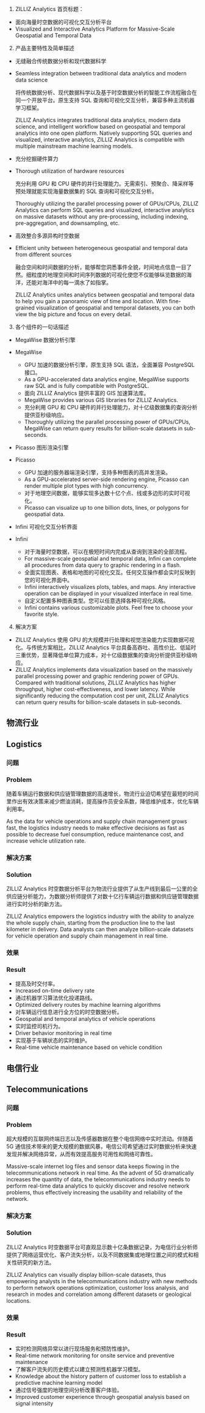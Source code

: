 1. ZILLIZ Analytics 首页标题：

- 面向海量时空数据的可视化交互分析平台
- Visualized and Interactive Analytics Platform for Massive-Scale Geospatial and Temporal Data

2. 产品主要特性及简单描述

- 无缝融合传统数据分析和现代数据科学
- Seamless integration between traditional data analytics and modern data science

  将传统数据分析、现代数据科学以及基于时空数据分析的智能工作流程融合在同一个开放平台。原生支持 SQL 查询和可视化交互分析，兼容多种主流机器学习框架。
  
  ZILLIZ Analytics integrates traditional data analytics, modern data science, and intelligent workflow based on geospatial and temporal analytics into one open platform. Natively supporting SQL queries and visualized, interactive analytics, ZILLIZ Analytics is compatible with multiple mainstream machine learning models.

- 充分挖掘硬件算力
- Thorough utilization of hardware resources

  充分利用 GPU 和 CPU 硬件的并行处理能力。无需索引、预聚合、降采样等预处理就能实现海量数据集的 SQL 查询和可视化交互分析。
  
  Thoroughly utilizing the parallel processing power of GPUs/CPUs, ZILLIZ Analytics can perform SQL queries and visualized, interactive analytics on massive datasets without any pre-processing, including indexing, pre-aggregation, and downsampling, etc.

- 高效整合多源异构时空数据
- Efficient unity between heterogeneous geospatial and temporal data from different sources

  融合空间和时间数据的分析，能够帮您洞悉事件全貌，时间地点信息一目了然。细粒度的地理空间和时间序列数据的可视化使您不仅能够纵览数据的海洋，还能对海洋中的每一滴水了如指掌。

  ZILLIZ Analytics unites analytics between geospatial and temporal data to help you gain a panoramic view of time and location. With fine-grained visualization of geospatial and temporal datasets, you can both view the big picture and focus on every detail.

3. 各个组件的一句话描述

- MegaWise 数据分析引擎
- MegaWise

  - GPU 加速的数据分析引擎，原生支持 SQL 语法，全面兼容 PostgreSQL 接口。
  - As a GPU-accelerated data analytics engine, MegaWise supports raw SQL and is fully compatible with PostgreSQL.
  - 面向 ZILLIZ Analytics 提供丰富的 GIS 加速算法库。
  - MegaWise provides various GIS libraries for ZILLIZ Analytics.
  - 充分利用 GPU 和 CPU 硬件的并行处理能力，对十亿级数据集的查询分析提供亚秒级响应。
  - Thoroughly utilizing the parallel processing power of GPUs/CPUs, MegaWise can return query results for billion-scale datasets in sub-seconds.

- Picasso 图形渲染引擎
- Picasso

  - GPU 加速的服务器端渲染引擎，支持多种图表的高并发渲染。
  - As a GPU-accelerated server-side rendering engine, Picasso can render multiple plot types with high concurrency.
  - 对于地理空间数据，能够实现多达数十亿个点、线或多边形的实时可视化。
  - Picasso can visualize up to one billion dots, lines, or polygons for geospatial data.

- Infini 可视化交互分析界面
- Infini

  - 对于海量时空数据，可以在极短时间内完成从查询到渲染的全部流程。
  - For massive-scale geospatial and temporal data, Infini can complete all procedures from data query to graphic rendering in a flash.
  - 全面实现图表、表格和地图的可视化交互。任何交互操作都会实时反映到您的可视化界面中。
  - Infini interactively visualizes plots, tables, and maps. Any interactive operation can be displayed in your visualized interface in real time.
  - 自定义配置多种图表类型。您可以任意选择各种可视化风格。
  - Infini contains various customizable plots. Feel free to choose your favorite style.

4. 解决方案

- ZILLIZ Analytics 使用 GPU 的大规模并行处理和视觉渲染能力实现数据可视化。与传统方案相比，ZILLIZ Analytics 平台具备高吞吐、高性价比、低延时三重优势，显著降低单位算力成本，对十亿级数据集的查询分析提供亚秒级响应。
- ZILLIZ Analytics implements data visualization based on the massively parallel processing power and graphic rendering power of GPUs. Compared with traditional solutions, ZILLIZ Analytics has higher throughput, higher cost-effectiveness, and lower latency. While significantly reducing the computation cost per unit, ZILLIZ Analytics can return query results for billion-scale datasets in sub-seconds.

## 物流行业
## Logistics

### 问题
### Problem

随着车辆运行数据和供应链管理数据的高速增长，物流行业迫切希望在最短的时间里作出有效决策来减少燃油消耗，提高操作员安全系数，降低维护成本，优化车辆利用率。

As the data for vehicle operations and supply chain management grows fast, the logistics industry needs to make effective decisions as fast as possible to decrease fuel consumption, reduce maintenance cost, and increase vehicle utilization rate.

### 解决方案
### Solution

ZILLIZ Analytics 时空数据分析平台为物流行业提供了从生产线到最后一公里的全供应链分析能力，为数据分析师提供了对数十亿行车辆运行数据和供应链管理数据进行实时分析的新方法。

ZILLIZ Analytics empowers the logistics industry with the ability to analyze the whole supply chain, starting from the production line to the last kilometer in delivery. Data analysts can then analyze billion-scale datasets for vehicle operation and supply chain management in real time.

### 效果
### Result

- 提高及时交付率。
- Increased on-time delivery rate
- 通过机器学习算法优化投递路线。
- Optimized delivery routes by machine learning algorithms
- 对车辆运行信息进行全方位的时空数据分析。
- Geospatial and temporal analytics of vehicle operations
- 实时监控司机行为。
- Driver behavior monitoring in real time
- 实现基于车辆状态的实时维护。
- Real-time vehicle maintenance based on vehicle condition

## 电信行业
## Telecommunications

### 问题
### Problem

超大规模的互联网终端日志以及传感器数据在整个电信网络中实时流动。伴随着 5G 通信技术带来的更大规模的数据风暴，电信公司希望通过实时数据分析来快速发现并解决网络异常，从而有效提高服务可用性和网络可靠性。

Massive-scale internet log files and sensor data keeps flowing in the telecommunications network in real time. As the advent of 5G dramatically increases the quantity of data, the telecommunications industry needs to perform real-time data analytics to quickly discover and resolve network problems, thus effectively increasing the usability and reliability of the network.

### 解决方案
### Solution

ZILLIZ Analytics 时空数据平台可直观显示数十亿条数据记录，为电信行业分析师提供了网络运营优化、客户流失分析，以及不同数据集或地理位置之间的模式和相关性研究的新方法。

ZILLIZ Analytics can visually display billion-scale datasets, thus empowering analysts in the telecommunications industry with new methods to perform network operations optimization, customer loss analysis, and research in modes and correlation among different datasets or geological locations.

### 效果
### Result

 - 实时检测网络异常以进行现场服务和预防性维护。
 - Real-time network monitoring for onsite service and preventive maintenance
 - 了解客户流失的历史模式以建立预测性机器学习模型。
 - Knowledge about the history pattern of customer loss to establish a predictive machine learning model
 - 通过信号强度的地理空间分析改善客户体验。
 - Improved customer experience through geospatial analysis based on signal intensity

